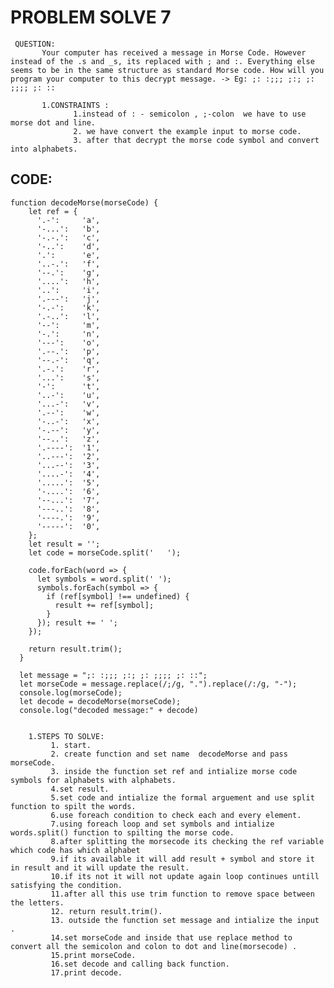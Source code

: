 # PROBLEM SOLVE 7
     
     QUESTION:
           Your computer has received a message in Morse Code. However instead of the .s and _s, its replaced with ; and :. Everything else seems to be in the same structure as standard Morse code. How will you program your computer to this decrypt message. -> Eg: ;: :;;; ;:; ;: ;;;; ;: ::

           1.CONSTRAINTS :  
                  1.instead of : - semicolon , ;-colon  we have to use morse dot and line.
                  2. we have convert the example input to morse code.
                  3. after that decrypt the morse code symbol and convert into alphabets.



## CODE:

```
function decodeMorse(morseCode) {
    let ref = { 
      '.-':     'a',
      '-...':   'b',
      '-.-.':   'c',
      '-..':    'd',
      '.':      'e',
      '..-.':   'f',
      '--.':    'g',
      '....':   'h',
      '..':     'i',
      '.---':   'j',
      '-.-':    'k',
      '.-..':   'l',
      '--':     'm',
      '-.':     'n',
      '---':    'o',
      '.--.':   'p',
      '--.-':   'q',
      '.-.':    'r',
      '...':    's',
      '-':      't',
      '..-':    'u',
      '...-':   'v',
      '.--':    'w',
      '-..-':   'x',
      '-.--':   'y',
      '--..':   'z',
      '.----':  '1',
      '..---':  '2',
      '...--':  '3',
      '....-':  '4',
      '.....':  '5',
      '-....':  '6',
      '--...':  '7',
      '---..':  '8',
      '----.':  '9',
      '-----':  '0',
    };
    let result = '';
    let code = morseCode.split('   ');  
  
    code.forEach(word => {
      let symbols = word.split(' '); 
      symbols.forEach(symbol => {
        if (ref[symbol] !== undefined) {
          result += ref[symbol]; 
        }
      }); result += ' ';
    });
  
    return result.trim(); 
  }
  
  let message = ";: :;;; ;:; ;: ;;;; ;: ::"; 
  let morseCode = message.replace(/;/g, ".").replace(/:/g, "-");
  console.log(morseCode);
  let decode = decodeMorse(morseCode);
  console.log("decoded message:" + decode)
  
```
   

  
  
        1.STEPS TO SOLVE:
             1. start.
             2. create function and set name  decodeMorse and pass morseCode.
             3. inside the function set ref and intialize morse code symbols for alphabets with alphabets.
             4.set result.
             5.set code and intialize the formal arguement and use split function to spilt the words.
             6.use foreach condition to check each and every element.
             7.using foreach loop and set symbols and intialize words.split() function to spilting the morse code.
             8.after splitting the morsecode its checking the ref variable which code has which alphabet 
             9.if its available it will add result + symbol and store it in result and it will update the result.
             10.if its not it will not update again loop continues untill satisfying the condition.
             11.after all this use trim function to remove space between the letters.
             12. return result.trim().
             13. outside the function set message and intialize the input .
             14.set morseCode and inside that use replace method to convert all the semicolon and colon to dot and line(morsecode) .
             15.print morseCode.
             16.set decode and calling back function.
             17.print decode.